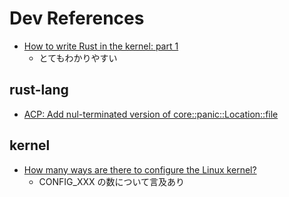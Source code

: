 # Dev References

* [How to write Rust in the kernel: part 1](https://lwn.net/Articles/1024202/)
  * とてもわかりやすい

## rust-lang

* [ACP: Add nul-terminated version of core::panic::Location::file](https://github.com/rust-lang/libs-team/issues/466)


## kernel

* [How many ways are there to configure the Linux kernel?](https://lwn.net/Articles/1034811/)
  * CONFIG_XXX の数について言及あり


